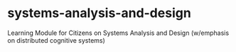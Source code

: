 # systems-analysis-and-design
Learning Module for Citizens on Systems Analysis and Design (w/emphasis on distributed cognitive systems)

